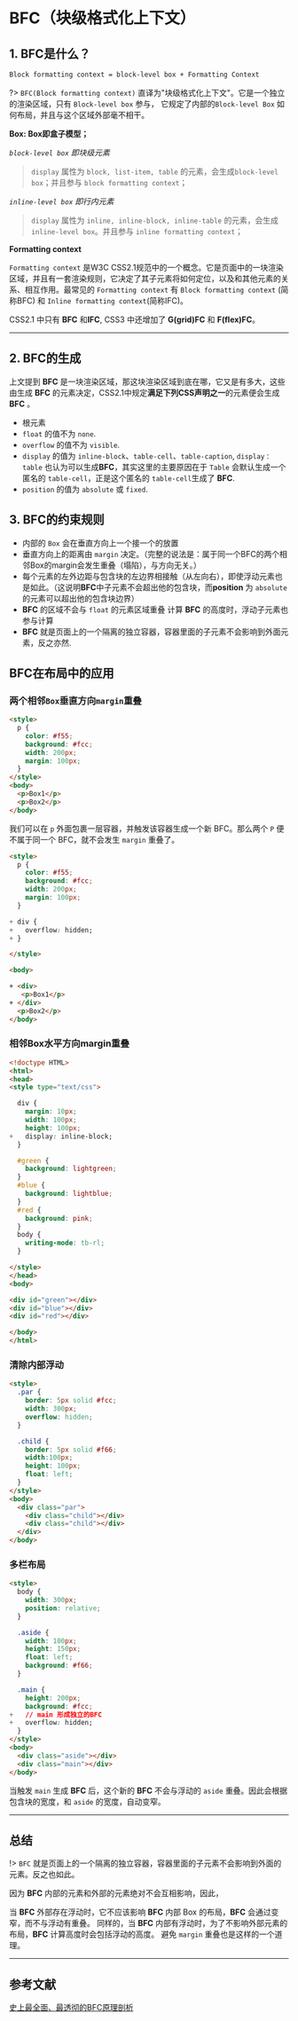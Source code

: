 # BFC（块级格式化上下文）

## 1. BFC是什么？

``` bash
Block formatting context = block-level box + Formatting Context
```

?> `BFC(Block formatting context)` 直译为"块级格式化上下文"。它是一个独立的渲染区域，只有 `Block-level box` 参与， 它规定了内部的`Block-level Box` 如何布局，并且与这个区域外部毫不相干。

**Box: Box即盒子模型；**

*`block-level box` 即块级元素*

> `display` 属性为 `block, list-item, table` 的元素，会生成`block-level box`；并且参与 `block formatting context`；

*`inline-level box` 即行内元素*

> `display` 属性为 `inline, inline-block, inline-table` 的元素，会生成 `inline-level box`。并且参与 `inline formatting context`；

**Formatting context**

`Formatting context` 是W3C CSS2.1规范中的一个概念。它是页面中的一块渲染区域，并且有一套渲染规则，它决定了其子元素将如何定位，以及和其他元素的关系、相互作用。最常见的 `Formatting context` 有 `Block formatting context` (简称BFC) 和 `Inline formatting context`(简称IFC)。

CSS2.1 中只有 **BFC**  和**IFC**, CSS3 中还增加了 **G(grid)FC** 和 **F(flex)FC**。

---

## 2. BFC的生成

上文提到 **BFC** 是一块渲染区域，那这块渲染区域到底在哪，它又是有多大，这些由生成 **BFC** 的元素决定，CSS2.1中规定**满足下列CSS声明之一**的元素便会生成 **BFC** 。

- 根元素
- `float` 的值不为 `none`.
- `overflow` 的值不为 `visible`.
- `display` 的值为 `inline-block`、`table-cell`、`table-caption`, `display：table` 也认为可以生成**BFC**，其实这里的主要原因在于 `Table` 会默认生成一个匿名的 `table-cell`，正是这个匿名的 `table-cell`生成了 **BFC**.
- `position` 的值为 `absolute` 或 `fixed`.

## 3. BFC的约束规则

- 内部的 `Box` 会在垂直方向上一个接一个的放置
- 垂直方向上的距离由 `margin` 决定。（完整的说法是：属于同一个BFC的两个相邻Box的margin会发生重叠（塌陷），与方向无关。）
- 每个元素的左外边距与包含块的左边界相接触（从左向右），即使浮动元素也是如此。（这说明**BFC**中子元素不会超出他的包含块，而**position** 为 `absolute` 的元素可以超出他的包含块边界）
- **BFC** 的区域不会与 `float` 的元素区域重叠
计算 **BFC** 的高度时，浮动子元素也参与计算
- **BFC** 就是页面上的一个隔离的独立容器，容器里面的子元素不会影响到外面元素，反之亦然.

## BFC在布局中的应用

### 两个相邻`Box`垂直方向`margin`重叠

``` html
<style>
  p {
    color: #f55;
    background: #fcc;
    width: 200px;
    margin: 100px;
  }
</style>
<body>
  <p>Box1</p>
  <p>Box2</p>
</body>
```

我们可以在 `p` 外面包裹一层容器，并触发该容器生成一个新 BFC。那么两个 `P` 便不属于同一个 BFC，就不会发生 `margin` 重叠了。

``` html
<style>
  p {
    color: #f55;
    background: #fcc;
    width: 200px;
    margin: 100px;
  }

+ div {
+   overflow: hidden;
+ }

</style>

<body>

+ <div>
   <p>Box1</p>
+ </div>
  <p>Box2</p>
</body>
```

### 相邻Box水平方向margin重叠

``` html
<!doctype HTML>
<html>
<head>
<style type="text/css">

  div {
    margin: 10px;
    width: 100px;
    height: 100px;
+   display: inline-block;
  }

  #green {
    background: lightgreen;
  }
  #blue {
    background: lightblue;
  }
  #red {
    background: pink;
  }
  body {
    writing-mode: tb-rl;
  }

</style>
</head>
<body>

<div id="green"></div>
<div id="blue"></div>
<div id="red"></div>

</body>
</html>
```

### 清除内部浮动

``` html
<style>
  .par {
    border: 5px solid #fcc;
    width: 300px;
    overflow: hidden;
  }

  .child {
    border: 5px solid #f66;
    width:100px;
    height: 100px;
    float: left;
  }
</style>
<body>
  <div class="par">
    <div class="child"></div>
    <div class="child"></div>
  </div>
</body>
```

### 多栏布局

``` html
<style>
  body {
    width: 300px;
    position: relative;
  }

  .aside {
    width: 100px;
    height: 150px;
    float: left;
    background: #f66;
  }

  .main {
    height: 200px;
    background: #fcc;
+   // main 形成独立的BFC    
+   overflow: hidden;    
  }
</style>
<body>
  <div class="aside"></div>
  <div class="main"></div>
</body>
```

当触发 `main` 生成 **BFC** 后，这个新的 **BFC** 不会与浮动的 `aside` 重叠。因此会根据包含块的宽度，和 `aside` 的宽度，自动变窄。

---

## 总结

!> `BFC` 就是页面上的一个隔离的独立容器，容器里面的子元素不会影响到外面的元素。反之也如此。

因为 **BFC** 内部的元素和外部的元素绝对不会互相影响，因此，

当 **BFC** 外部存在浮动时，它不应该影响 **BFC** 内部 Box 的布局，**BFC** 会通过变窄，而不与浮动有重叠。 同样的，当 **BFC** 内部有浮动时，为了不影响外部元素的布局，**BFC** 计算高度时会包括浮动的高度。 避免 `margin` 重叠也是这样的一个道理。

---

## 参考文献

[史上最全面、最透彻的BFC原理剖析](https://github.com/zuopf769/notebook/blob/master/fe/BFC%E5%8E%9F%E7%90%86%E5%89%96%E6%9E%90/README.md)

